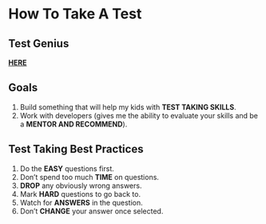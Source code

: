 # How To Take A Test

## Test Genius

**[HERE](http://www.test-genius.com)**
 
## Goals

1. Build something that will help my kids with **TEST TAKING SKILLS**.
2. Work with developers (gives me the ability to evaluate your skills and be a **MENTOR AND RECOMMEND**).

## Test Taking Best Practices

1. Do the **EASY** questions first.
2. Don’t spend too much **TIME** on questions.
3. **DROP** any obviously wrong answers.
4. Mark **HARD** questions to go back to.
5. Watch for **ANSWERS** in the question.
6. Don’t **CHANGE** your answer once selected.
